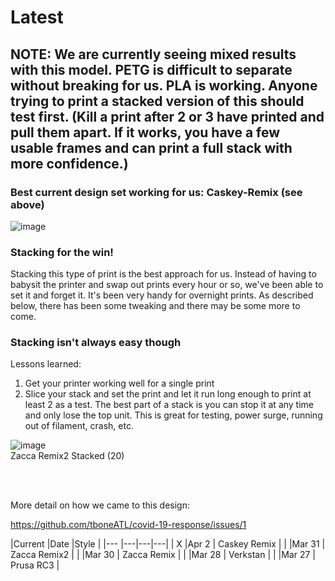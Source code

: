 
# Latest 

## NOTE: We are currently seeing mixed results with this model. PETG is difficult to separate without breaking for us.  PLA is working.  Anyone trying to print a stacked version of this should test first.  (Kill a print after 2 or 3 have printed and pull them apart.  If it works, you have a few usable frames and can print a full stack with more confidence.)


### Best current design set working for us:  Caskey-Remix (see above)

![image](https://user-images.githubusercontent.com/28732130/78292134-96426f80-74f4-11ea-827d-4fd48cb7109e.png)


### Stacking for the win!
Stacking this type of print is the best approach for us.  Instead of having to babysit the printer and swap out prints every hour or so, we've been able to set it and forget it.  It's been very handy for overnight prints.  As described below, there has been some tweaking and there may be some more to come.

### Stacking isn't always easy though 

Lessons learned:
1. Get your printer working well for a single print
2. Slice your stack and set the print and let it run long enough to print at least 2 as a test.  The best part of a stack is you can stop it at any time and only lose the top unit.  This is great for testing, power surge, running out of filament, crash, etc.

![image](https://user-images.githubusercontent.com/28732130/78116743-bf6adf00-73d2-11ea-9280-23b463c30c69.png)  
Zacca Remix2 Stacked (20)

<br /><br />

More detail on how we came to this design:

https://github.com/tboneATL/covid-19-response/issues/1

|Current   |Date   |Style  | 
|---  |---|---|---|
| X  |Apr 2   | Caskey Remix  | 
|   |Mar 31   | Zacca Remix2  | 
|   |Mar 30   | Zacca Remix  | 
|   |Mar 28   | Verkstan  | 
|   |Mar 27   | Prusa RC3   | 


